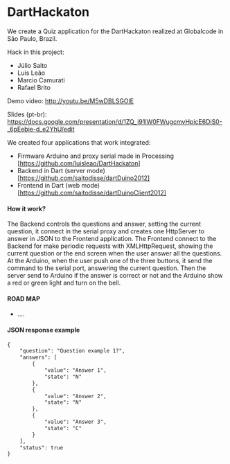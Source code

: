 DartHackaton
=============
We create a Quiz application for the DartHackaton realized at Globalcode in São Paulo, Brazil.

Hack in this project:

* Júlio Saito
* Luis Leão
* Marcio Camurati
* Rafael Brito

Demo video: http://youtu.be/M5wDBLSGOlE

Slides (pt-br): https://docs.google.com/presentation/d/1ZQ_j91lW0FWugcmvHpicE6DiS0-_6pEebie-d_e2YhU/edit

We created four applications that work integrated:

* Firmware Arduino and proxy serial made in Processing [https://github.com/luisleao/DartHackaton]
* Backend in Dart (server mode) [https://github.com/saitodisse/dartDuino2012]
* Frontend in Dart (web mode) [https://github.com/saitodisse/dartDuinoClient2012]

#### How it work? ####
The Backend controls the questions and answer, setting the current question, it connect in the serial proxy and creates one HttpServer to answer in JSON to the Frontend application.
The Frontend connect to the Backend for make periodic requests with XMLHttpRequest, showing the current question or the end screen when the user answer all the questions.
At the Arduino, when the user push one of the three buttons, it send the command to the serial port, answering the current question. Then the server send to Arduino if the answer is correct or not and the Arduino show a red or green light and turn on the bell.

#### ROAD MAP ####
* ....

#### JSON response example ####
```html
{
    "question": "Question example 1?",
    "answers": [
        {
            "value": "Answer 1",
            "state": "N"
        },
        {
            "value": "Answer 2",
            "state": "N"
        },
        {
            "value": "Answer 3",
            "state": "C"
        }
    ],
    "status": true
}
```
